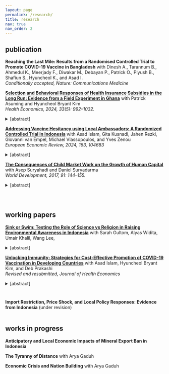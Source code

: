 ```yaml
---
layout: page
permalink: /research/
title: research
nav: true
nav_order: 2
---
```


<style>
details {
  margin: 10px 0;
}
summary {
  color: var(--global-theme-color);
  cursor: pointer;
}
summary:hover {
  text-decoration: underline;
}
</style>

## publication

**Reaching the Last Mile: Results from a Randomised Controlled Trial to Promote COVID-19 Vaccine in Bangladesh** with Dinesh A., Tarannum B., Ahmedul K., Meerjady F., Diwakar M., Debayan P., Patrick O., Piyush B., Shafiun S., Hyuncheol K., and Asad I. <br>
*Conditionally accepted, Nature: Communications Medicine* <br>

**[Selection and Behavioral Responses of Health Insurance Subsidies in the Long Run: Evidence from a Field Experiment in Ghana](/docs/AKS_Ghana_Published_Version_HE.pdf)** with Patrick Asuming and Hyuncheol Bryant Kim <br>
*Health Economics, 2024, 33(5): 992–1032.* 
<details>
<summary>[abstract]</summary>
We study the effects of a health insurance subsidy in Ghana, where mandates are not enforceable. We randomly provide different levels of subsidy (1/3, 2/3, and full) and evaluate the impact at seven months and three years after the intervention. We find that a one-time subsidy increased insurance enrollment for all groups in both the short and long runs, but health care utilization in the long run increased only for the partial subsidy group. We find supportive evidence that ex-post behavioral responses rather than ex-ante selective enrollment explain the long-run health care utilization results.
</details>

**[Addressing Vaccine Hesitancy using Local Ambassadors: A Randomized Controlled Trial in Indonesia](/docs/Vaccine_EER.pdf)** with Asad Islam, Gita Kusnadi, Jahen Rezki, Giovanni van Empel, Michael Vlassopoulos, and Yves Zenou <br>
*European Economic Review, 2024, 163, 104683* 
<details>
<summary>[abstract]</summary>
In settings where resistance and rampant misinformation against vaccines exist, the prospect of containing infectious diseases remains a challenge. Can delivery of information regarding the benefits of vaccination through personal home visits by local ambassadors increase vaccine uptake? We conduct a door-to-door randomized information campaign targeted towards COVID-19 unvaccinated individuals in rural Indonesia. We recruited ambassadors from local villages tasked to deliver information about COVID-19 vaccines and promote vaccination through one-on-one meetings, using an interpersonal behavioral change communication approach. To investigate which type of ambassador—health cadres, influential individuals, and laypersons—is the most effective, we randomly vary the type of ambassador that delivers the information at the village level. We find that the overall vaccination take-up is quite moderate and that there are no differences in vaccination outcomes across the treatment groups. These results highlight the challenge of boosting vaccine uptake in late stages of a pandemic.
</details>

**[The Consequences of Child Market Work on the Growth of Human Capital](https://www.sciencedirect.com/science/article/pii/S0305750X15308731?via%3Dihub)** with Asep Suryahadi and Daniel Suryadarma <br>
*World Development, 2017, 91: 144–155.* 
<details>
<summary>[abstract]</summary>
The paper measures the effect of child market work on the long-term growth of human capital, focusing on the output of the human capital production: mathematics skills, cognitive skills, pulmonary function, and educational attainment. Our full sample is drawn from a rich longitudinal dataset Indonesia Family Life Survey (IFLS). We address endogeneity of child market work using provincial legislated minimum wage as the instrument. Our instrumental variable estimation shows that child labor negatively affects mathematics skills and pulmonary function, but not cognitive skills and educational attainment. We find heterogeneities in type of work. Those who work outside of family business have lower educational attainment than those working for family business.
</details>

</br>
</br>

## working papers

**[Sink or Swim: Testing the Role of Science vs Religion in Raising Environmental Awareness in Indonesia](/docs/jakarta_draft.pdf)** with Sarah Gultom, Alyas Widita, Umair Khalil, Wang Lee, 
<details>
<summary>[abstract]</summary>
Shifting beliefs and encouraging pro-sustainability behaviors to mitigate climate and environmental issues can be challenging due to their polarizing nature. This challenge is particularly concerning in Jakarta, the world's fastest sinking city, where many residents remain uninformed about land subsidence—its causes, severity, and implications. 
We conduct a large-scale online experiment to understand how to effectively communicate this environmental threat. We vary the perceived identity of the messenger (as a religious leader or scientist) and the narrative style of the video message (religious or scientific). Our results show that any version of message, compared to a placebo, shifts beliefs about causes and consequences of subsidence, increases pro-sustainability behaviors, self-efficacy, and institutional trust in addressing the issue. The messenger's perceived identity as a scientist---rated as more persuasive and trustworthy than an Imam---generates larger impacts on beliefs regardless of narrative style. A scientist delivering a religious narrative is effective in encouraging participants to spread awareness, while an Imam is better at building trust across stakeholders. Effects on beliefs are more pronounced among those with low prior knowledge, high institutional trust, and less reliance on groundwater. However, heterogeneous treatment effects on actions are limited even among the least informed. Overall, our findings demonstrate how perceived identity and narrative framing shapes public understanding of and action on environmental challenges. 
</details>

**[Unlocking Immunity: Strategies for Cost-Effective Promotion of COVID-19 Vaccination in Developing Countries](/docs/Vaccine_JHE_Dec_2024.pdf)** with Asad Islam, Hyuncheol Bryant Kim, and Deb Prakashi <br>
*Revised and resubmitted, Journal of Health Economics* 
<details>
<summary>[abstract]</summary>
Encouraging COVID-19 vaccination among hesitant individuals is vital for achieving herd immunity and curbing the spread of the virus. We conducted a large-scale randomized experiment in India to evaluate five interventions targeting individuals that remained unvaccinated after the initial mass vaccination campaign: (i) information only; (ii) information plus a gift worth $5 upon vaccination; (iii) information plus a 5% chance to win a gift worth $100 upon vaccination; (iv) information combined with improved vaccine accessibility; (v) information disseminated through community leaders. Our findings indicate
that all interventions significantly increased first-dose vaccine uptake, with the guaranteed in-kind gift and accessibility interventions showing the largest effects. The ambassador intervention was particularly effective in promoting second-dose completion. Selection analysis reveals that economically disadvantaged individuals and those with limited access to transportation benefited most from these interventions. We find suggestive evidence of spillover effects on social networks, including friends and neighbors, highlighting the broader community benefits of targeted vaccination
campaigns. 
</details>
</br>

**Import Restriction, Price Shock, and Local Policy Responses: Evidence from Indonesia** (under revision) 
</br>
</br>


## works in progress

**Anticipatory and Local Economic Impacts of Mineral Export Ban in Indonesia** <br>

**The Tyranny of Distance** with Arya Gaduh <br>

**Economic Crisis and Nation Building** with Arya Gaduh
